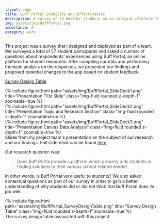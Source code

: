 ```yaml
---
layout: page
title: Buff Portal Usability and Effectiveness
description: A survey of CU Boulder students on an integral platform for student resources
img: assets/img/BuffPortal.png
importance: 2
category: work
---
```


This project was a survey that I designed and deployed as part of a team. We surveyed a total of 57 student participants and asked a number of questions about respondents’ experiences using Buff Portal, an online platform for student resources. After compiling our data and performing thematic analysis on the responses, we presented our findings and proposed potential changes to the app based on student feedback.

<a href="/assets/pdf/BuffPortal_SurveyDesignTable.pdf">Survey Design Table</a>

<div class="row">
    <div class="col-sm mt-3 mt-md-0">
        {% include figure.html path="assets/img/BuffPortal_SlideDeck1.png" title="Presentation Title Slide" class="img-fluid rounded z-depth-1" zoomable=true %}
    </div>
    <div class="col-sm mt-3 mt-md-0">
        {% include figure.html path="assets/img/BuffPortal_SlideDeck2.png" title="Presentation Topic and Research Section" class="img-fluid rounded z-depth-1" zoomable=true %}
    </div>
    <div class="col-sm mt-3 mt-md-0">
        {% include figure.html path="assets/img/BuffPortal_SlideDeck3.png" title="Presentation Canvas Data Analysis" class="img-fluid rounded z-depth-1" zoomable=true %}
    </div>
</div>
<div class="caption">
    Slides from my project team's presentation on the subject of our research and our findings. Full slide deck can be found <a href="/assets/img/BuffPortal_SurveyReportSlides.pdf">here</a>.
</div>

Our research question was:

> Does Buff Portal provide a platform which properly aids students in finding solutions to their various school-related needs?

In other words, is Buff Portal very useful to students? We also asked contextual questions as part of our survey in order to gain a better understanding of why students did or did not think that Buff Portal does its job well.

<div class="row">
    <div class="col-sm mt-3 mt-md-0">
        {% include figure.html path="assets/img/BuffPortal_SurveyDesignTable.png" title="Survey Design Table" class="img-fluid rounded z-depth-1" zoomable=true %}
    </div>
</div>
<div class="caption">
    The survey design table associated with this project.
</div>